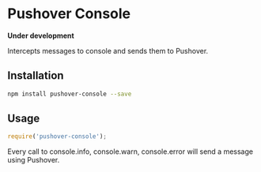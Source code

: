 # Pushover Console

**Under development**

Intercepts messages to console and sends them to Pushover.

## Installation

````bash
npm install pushover-console --save
````

## Usage

````javascript
require('pushover-console');
````

Every call to console.info, console.warn, console.error will send a message
using Pushover.
